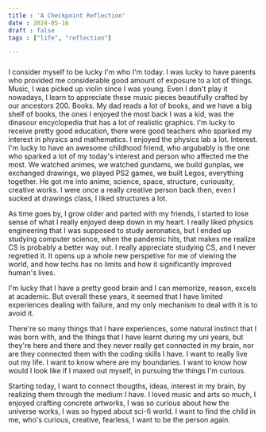 ```yaml
---
title : 'A Checkpoint Reflection'
date : 2024-05-16
draft : false
tags : ["life", "reflection"]

---
```

<!--more-->
##### 
I consider myself to be lucky I'm who I'm today. I was lucky to have parents who provided me considerable good amount of exposure to a lot of things. Music, I was picked up violin since I was young. Even I don't play it nowadays, I learn to appreciate these music pieces beautifully crafted by our ancestors 200. Books. My dad reads a lot of books, and we have a big shelf of books, the ones I enjoyed the most back I was a kid, was the dinasour encyclopedia that has a lot of realistic graphics. I'm lucky to receive pretty good education, there were good teachers who sparked my interest in physics and mathematics. I enjoyed the physics lab a lot. Interest. I'm lucky to have an awesome childhood friend, who argubably is the one who sparked a lot of my today's interest and person who affected me the most. We watched animes, we watched gundams, we build gunplas, we exchanged drawings, we played PS2 games, we built Legos, everything together. He got me into anime, science, space, structure, curiousity, creative works. I were once a really creative person back then, even I sucked at drawings class, I liked structures a lot. 

As time goes by, I grow older and parted with my friends, I started to lose sense of what I really enjoyed deep down in my heart. I really liked physics engineering that I was supposed to study aeronatics, but I ended up studying computer science, when the pandemic hits, that makes me realize CS is probably a better way out. I really appreciate studying CS, and I never regretted it. It opens up a whole new perspetive for me of viewing the world, and how techs has no limits and how it significantly improved human's lives.

I'm lucky that I have a pretty good brain and I can memorize, reason, excels at academic. But overall these years, it seemed that I have limited experiences dealing with failure, and my only mechanism to deal with it is to avoid it.

There're so many things that I have experiences, some natural instinct that I was born with, and the things that I have learnt during my uni years, but they're here and there and they never really get connected in my brain, nor are they connected them with the coding skills I have. I want to really live out my life. I want to know where are my boundaries. I want to know how would I look like if I maxed out myself, in pursuing the things I'm curious. 

Starting today, I want to connect thougths, ideas, interest in my brain, by realizing them through the medium I have. I loved music and arts so much, I enjoyed crafting concrete artworks, I was so curious about how the universe works, I was so hyped about sci-fi world. I want to find the child in me, who's curious, creative, fearless, I want to be the person again.  